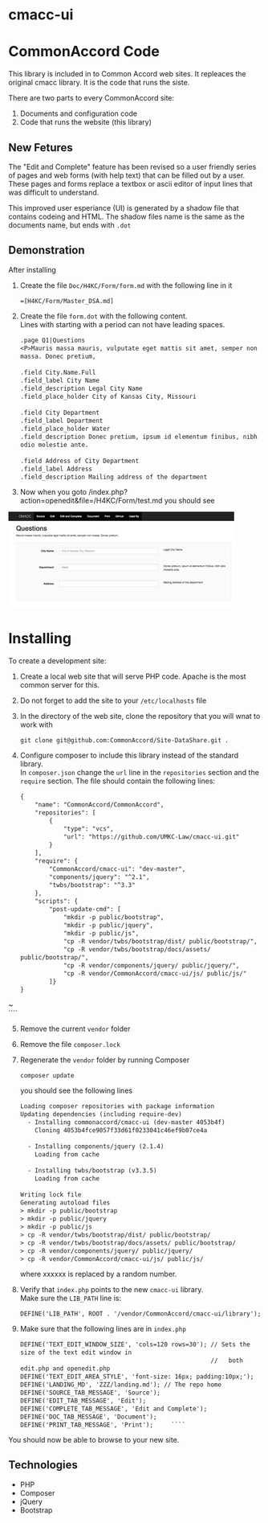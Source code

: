 # cmacc-ui
CommonAccord Code
=================
This library is included in to Common Accord web sites.
It repleaces the original cmacc library.
It is the code that runs the siste.

There are two parts to every CommonAccord site:

1. Documents and configuration code
2. Code that runs the website (this library)
 
New Fetures
-----------
The "Edit and Complete" feature has been revised so a
user friendly series of pages and web forms (with help text) that can be filled out by a user.
These pages and forms replace a textbox or ascii editor of input lines that was difficult to understand.

This improved user esperiance (UI) is generated by a shadow file that contains codeing and HTML.
The shadow files name is the same as the documents name, but ends with `.dot`


Demonstration
-------------
After installing 

1. Create the file `Doc/H4KC/Form/form.md` with the following line in it

    ````
    =[H4KC/Form/Master_DSA.md]
    ````
    
2. Create the file `form.dot` with the following content.  
    Lines with starting with a period can not have leading spaces.

    ````
    .page Q1|Questions
    <P>Mauris massa mauris, vulputate eget mattis sit amet, semper non massa. Donec pretium,
   
    .field City.Name.Full
    .field_label City Name
    .field_description Legal City Name
    .field_place_holder City of Kansas City, Missouri
   
    .field City Department
    .field_label Department
    .field_place_holder Water    
    .field_description Donec pretium, ipsum id elementum finibus, nibh odio molestie ante.

    .field Address of City Department
    .field_label Address
    .field_description Mailing address of the department
    ````
 3. Now when you goto /index.php?action=openedit&file=/H4KC/Form/test.md
    you should see

![form](https://github.com/UMKC-Law/cmacc-ui/blob/master/assets/cmacc-ui-example.jpg)



Installing
==========

To create a development site:

1. Create a local web site that will serve PHP code.  Apache is the most common server for this.  
2. Do not forget to add the site to your `/etc/localhosts` file
3. In the directory of the web site, clone the repository that you will wnat to work with

    ````
    git clone git@github.com:CommonAccord/Site-DataShare.git .
    ````
    
4. Configure composer to include this library instead of the standard library.  
    In `composer.json` change the `url` line in the `repositories` section and the
    `require` section.  The file should contain the following lines:

    ````
    {
        "name": "CommonAccord/CommonAccord",
        "repositories": [
            {
                "type": "vcs",
                "url": "https://github.com/UMKC-Law/cmacc-ui.git"
            }
        ],
        "require": {
            "CommonAccord/cmacc-ui": "dev-master",
            "components/jquery": "^2.1",
            "twbs/bootstrap": "^3.3"
        },
        "scripts": {
            "post-update-cmd": [
                "mkdir -p public/bootstrap",
                "mkdir -p public/jquery",
                "mkdir -p public/js",
                "cp -R vendor/twbs/bootstrap/dist/ public/bootstrap/",
                "cp -R vendor/twbs/bootstrap/docs/assets/ public/bootstrap/",
                "cp -R vendor/components/jquery/ public/jquery/",
                "cp -R vendor/CommonAccord/cmacc-ui/js/ public/js/"
            ]}
    }
~       
    ````
    
5. Remove the current `vendor` folder
6. Remove the file `composer.lock`
6. Regenerate the `vendor` folder by running Composer
    
    ````
    composer update
    ````

    you should see the following lines
    
    ````
    Loading composer repositories with package information
    Updating dependencies (including require-dev)      
      - Installing commonaccord/cmacc-ui (dev-master 4053b4f)
        Cloning 4053b4fce9057f33d61f0233041c46ef9b07ce4a

      - Installing components/jquery (2.1.4)
        Loading from cache

      - Installing twbs/bootstrap (v3.3.5)
        Loading from cache

    Writing lock file
    Generating autoload files
    > mkdir -p public/bootstrap
    > mkdir -p public/jquery
    > mkdir -p public/js
    > cp -R vendor/twbs/bootstrap/dist/ public/bootstrap/
    > cp -R vendor/twbs/bootstrap/docs/assets/ public/bootstrap/
    > cp -R vendor/components/jquery/ public/jquery/
    > cp -R vendor/CommonAccord/cmacc-ui/js/ public/js/
    ````
    
    where xxxxxx is replaced by a random number.
    
7. Verify that `index.php` points to the new `cmacc-ui` library.  
Make sure the `LIB_PATH` line is:
    
    ````
    DEFINE('LIB_PATH', ROOT . '/vendor/CommonAccord/cmacc-ui/library');
    ````
8. Make sure that the following lines are in `index.php`

    ````
    DEFINE('TEXT_EDIT_WINDOW_SIZE', 'cols=120 rows=30'); // Sets the size of the text edit window in
                                                         //   both edit.php and openedit.php
    DEFINE('TEXT_EDIT_AREA_STYLE', 'font-size: 16px; padding:10px;');  
    DEFINE('LANDING_MD', 'ZZZ/landing.md'); // The repo home
    DEFINE('SOURCE_TAB_MESSAGE', 'Source'); 
    DEFINE('EDIT_TAB_MESSAGE', 'Edit'); 
    DEFINE('COMPLETE_TAB_MESSAGE', 'Edit and Complete');    
    DEFINE('DOC_TAB_MESSAGE', 'Document');  
    DEFINE('PRINT_TAB_MESSAGE', 'Print');     ````
    ````

You should now be able to browse to your new site.


Technologies
------------
* PHP
* Composer
* jQuery
* Bootstrap



